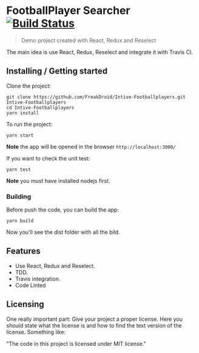 # FootballPlayer Searcher [![Build Status](https://travis-ci.org/FreakDroid/Intive-Footballplayers.svg?branch=master)](https://travis-ci.org/FreakDroid/Intive-Footballplayers)
> Demo project created with React, Redux and Reselect

The main idea is use React, Redux, Reselect and integrate it with Travis CI.

## Installing / Getting started

Clone the project:

```
git clone https://github.com/FreakDroid/Intive-Footballplayers.git Intive-Footballplayers
cd Intive-Footballplayers
yarn install
```

To run the project:

```
yarn start
```
**Note** the app will be opened in the browser ```http://localhost:3000/```

If you want to check the unit test:

```
yarn test
```

**Note** you must have installed nodejs first.

### Building

Before push the code, you can build the app:

```shell
yarn build
```

Now you'll see the dist folder with all the bild.

## Features

* Use React, Redux and Reselect.
* TDD.
* Travis integration.
* Code Linted

## Licensing

One really important part: Give your project a proper license. Here you should
state what the license is and how to find the text version of the license.
Something like:

"The code in this project is licensed under MIT license."